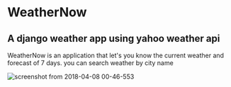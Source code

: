 
# WeatherNow
## A django weather app using yahoo weather api 



WeatherNow is an application that let's you know the current weather and forecast  of 7 days.
you can  search weather by city name

![screenshot from 2018-04-08 00-46-553](https://user-images.githubusercontent.com/35040906/38464099-761e795c-3b25-11e8-997b-6cf0f9bc75ae.png)
